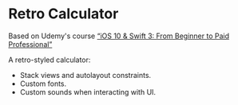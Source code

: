 # Retro Calculator

Based on Udemy's course [“iOS 10 & Swift 3: From Beginner to Paid Professional”](https://www.udemy.com/devslopes-ios10/learn/v4/t/lecture/5428850)

A retro-styled calculator:

- Stack views and autolayout constraints.
- Custom fonts.
- Custom sounds when interacting with UI.
